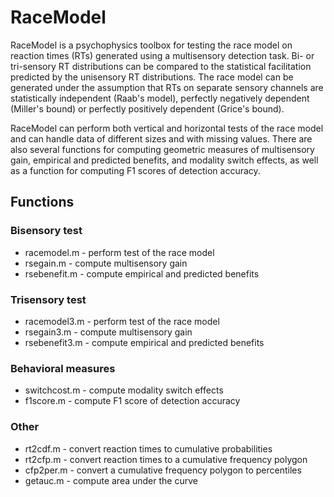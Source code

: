 # RaceModel
RaceModel is a psychophysics toolbox for testing the race model on reaction times (RTs) generated using a multisensory detection task. Bi- or tri-sensory RT distributions can be compared to the statistical facilitation predicted by the unisensory RT distributions. The race model can be generated under the assumption that RTs on separate sensory channels are statistically independent (Raab's model), perfectly negatively dependent (Miller's bound) or perfectly positively dependent (Grice's bound). 

RaceModel can perform both vertical and horizontal tests of the race model and can handle data of different sizes and with missing values. There are also several functions for computing geometric measures of multisensory gain, empirical and predicted benefits, and modality switch effects, as well as a function for computing F1 scores of detection accuracy.
 
 ## Functions
 ### Bisensory test
 * racemodel.m  - perform test of the race model
 * rsegain.m    - compute multisensory gain
 * rsebenefit.m - compute empirical and predicted benefits
 
 ### Trisensory test
 * racemodel3.m  - perform test of the race model
 * rsegain3.m    - compute multisensory gain
 * rsebenefit3.m - compute empirical and predicted benefits
 
 ### Behavioral measures
 * switchcost.m  - compute modality switch effects
 * f1score.m     - compute F1 score of detection accuracy
 
 ### Other
 * rt2cdf.m      - convert reaction times to cumulative probabilities
 * rt2cfp.m      - convert reaction times to a cumulative frequency polygon 
 * cfp2per.m     - convert a cumulative frequency polygon to percentiles
 * getauc.m      - compute area under the curve
